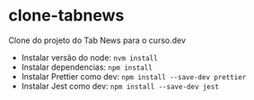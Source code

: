 # clone-tabnews

Clone do projeto do Tab News para o curso.dev

- Instalar versão do node: `nvm install`
- Instalar dependencias: `npm install`
- Instalar Prettier como dev: `npm install --save-dev prettier`
- Instalar Jest como dev: `npm install --save-dev jest`
